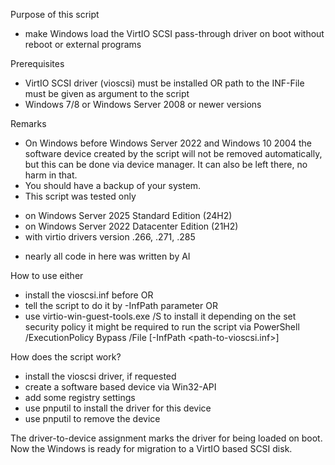 Purpose of this script
* make Windows load the VirtIO SCSI pass-through driver on boot without reboot or external programs

Prerequisites
* VirtIO SCSI driver (vioscsi) must be installed OR path to the INF-File must be given as argument to the script
* Windows 7/8 or Windows Server 2008 or newer versions

Remarks
* On Windows before Windows Server 2022 and Windows 10 2004 the software device created by the script will not be removed automatically, but this can be done via device manager. It can also be left there, no harm in that.
* You should have a backup of your system.
* This script was tested only 
 + on Windows Server 2025 Standard Edition (24H2)
 + on Windows Server 2022 Datacenter Edition (21H2)
 + with virtio drivers version .266, .271, .285
* nearly all code in here was written by AI

How to use
either 
* install the vioscsi.inf before OR
* tell the script to do it by -InfPath parameter OR
* use virtio-win-guest-tools.exe /S to install it
depending on the set security policy it might be required to run the script via
PowerShell /ExecutionPolicy Bypass /File <path-to-this-script-file> [-InfPath <path-to-vioscsi.inf>]

How does the script work?
* install the vioscsi driver, if requested
* create a software based device via Win32-API
* add some registry settings
* use pnputil to install the driver for this device
* use pnputil to remove the device
  
The driver-to-device assignment marks the driver for being loaded on boot.
Now the Windows is ready for migration to a VirtIO based SCSI disk.
